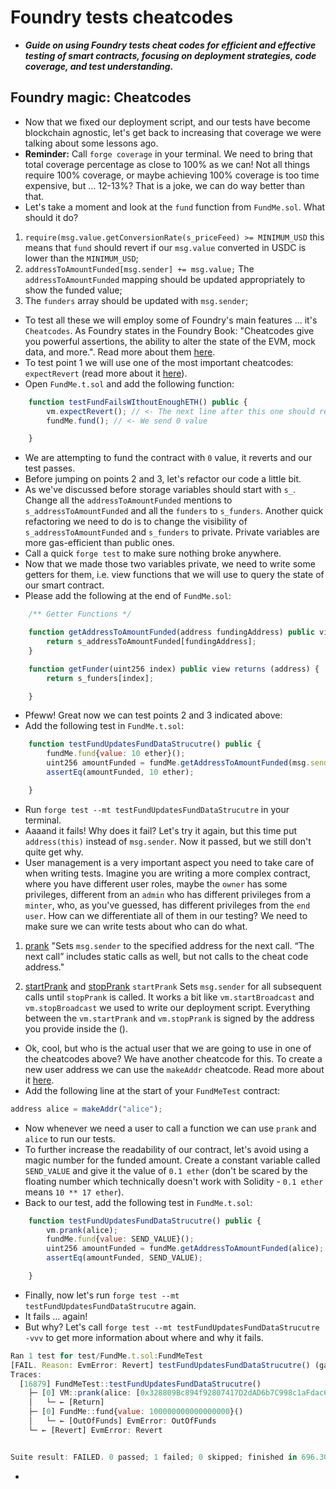 # Foundry tests cheatcodes
- ***Guide on using Foundry tests cheat codes for efficient and effective testing of smart contracts, focusing on deployment strategies, code coverage, and test understanding.***

## Foundry magic: Cheatcodes
- Now that we fixed our deployment script, and our tests have become blockchain agnostic, let's get back to increasing that coverage we were talking about some lessons ago.
- **Reminder:** Call `forge coverage` in your terminal. We need to bring that total coverage percentage as close to 100% as we can! Not all things require 100% coverage, or maybe achieving 100% coverage is too time expensive, but ... 12-13%? That is a joke, we can do way better than that.
- Let's take a moment and look at the `fund` function from `FundMe.sol`. What should it do?
1. `require(msg.value.getConversionRate(s_priceFeed) >= MINIMUM_USD` this means that `fund` should revert if our `msg.value` converted in USDC is lower than the `MINIMUM_USD`;
2. `addressToAmountFunded[msg.sender] += msg.value;` The `addressToAmountFunded` mapping should be updated appropriately to show the funded value;
3. The `funders` array should be updated with `msg.sender`;

- To test all these we will employ some of Foundry's main features ... it's `Cheatcodes`. As Foundry states in the Foundry Book: "Cheatcodes give you powerful assertions, the ability to alter the state of the EVM, mock data, and more.". Read more about them [here](https://book.getfoundry.sh/cheatcodes/).
- To test point 1 we will use one of the most important cheatcodes: `expectRevert` (read more about it [here](https://book.getfoundry.sh/cheatcodes/expect-revert)).
- Open `FundMe.t.sol` and add the following function:

```javascript
    function testFundFailsWIthoutEnoughETH() public {
        vm.expectRevert(); // <- The next line after this one should revert! If not test fails.
        fundMe.fund(); // <- We send 0 value

    }
```

- We are attempting to fund the contract with `0` value, it reverts and our test passes.
- Before jumping on points 2 and 3, let's refactor our code a little bit.
- As we've discussed before storage variables should start with `s_`. Change all the `addressToAmountFunded` mentions to `s_addressToAmountFunded` and all the `funders` to `s_funders`. Another quick refactoring we need to do is to change the visibility of `s_addressToAmountFunded` and `s_funders` to private. Private variables are more gas-efficient than public ones.
- Call a quick `forge test` to make sure nothing broke anywhere.
- Now that we made those two variables private, we need to write some getters for them, i.e. view functions that we will use to query the state of our smart contract.
- Please add the following at the end of `FundMe.sol`:
```javascript
    /** Getter Functions */

    function getAddressToAmountFunded(address fundingAddress) public view returns (uint256) {
        return s_addressToAmountFunded[fundingAddress];
    }

    function getFunder(uint256 index) public view returns (address) {
        return s_funders[index];

    }
```

- Pfeww! Great now we can test points 2 and 3 indicated above:
- Add the following test in `FundMe.t.sol`:
```javascript
    function testFundUpdatesFundDataStrucutre() public {
        fundMe.fund{value: 10 ether}();
        uint256 amountFunded = fundMe.getAddressToAmountFunded(msg.sender);
        assertEq(amountFunded, 10 ether);

    }
```

- Run `forge test --mt testFundUpdatesFundDataStrucutre` in your terminal.
- Aaaand it fails! Why does it fail? Let's try it again, but this time put `address(this)` instead of `msg.sender`. Now it passed, but we still don't quite get why.
- User management is a very important aspect you need to take care of when writing tests. Imagine you are writing a more complex contract, where you have different user roles, maybe the `owner` has some privileges, different from an `admin` who has different privileges from a `minter`, who, as you've guessed, has different privileges from the `end user`. How can we differentiate all of them in our testing? We need to make sure we can write tests about who can do what.

1. [prank](https://book.getfoundry.sh/cheatcodes/prank)
   "Sets `msg.sender` to the specified address for the next call. “The next call” includes static calls as well, but not calls to the cheat code address."

2. [startPrank](https://book.getfoundry.sh/cheatcodes/start-prank) and [stopPrank](https://book.getfoundry.sh/cheatcodes/stop-prank)
   `startPrank` Sets `msg.sender` for all subsequent calls until `stopPrank` is called. It works a bit like `vm.startBroadcast` and `vm.stopBroadcast` we used to write our deployment script. Everything between the `vm.startPrank` and `vm.stopPrank` is signed by the address you provide inside the ().

- Ok, cool, but who is the actual user that we are going to use in one of the cheatcodes above? We have another cheatcode for this. To create a new user address we can use the `makeAddr` cheatcode. Read more about it [here](https://book.getfoundry.sh/reference/forge-std/make-addr?highlight=mak#makeaddr).
- Add the following line at the start of your `FundMeTest` contract:

```javascript
address alice = makeAddr("alice");
```

- Now whenever we need a user to call a function we can use `prank` and `alice` to run our tests.
- To further increase the readability of our contract, let's avoid using a magic number for the funded amount. Create a constant variable called `SEND_VALUE` and give it the value of `0.1 ether` (don't be scared by the floating number which technically doesn't work with Solidity - `0.1 ether` means `10 ** 17 ether`).
- Back to our test, add the following test in `FundMe.t.sol`:

```javascript
    function testFundUpdatesFundDataStrucutre() public {
        vm.prank(alice);
        fundMe.fund{value: SEND_VALUE}();
        uint256 amountFunded = fundMe.getAddressToAmountFunded(alice);
        assertEq(amountFunded, SEND_VALUE);

    }
```

- Finally, now let's run `forge test --mt testFundUpdatesFundDataStrucutre` again.
- It fails ... again!
- But why? Let's call `forge test --mt testFundUpdatesFundDataStrucutre -vvv` to get more information about where and why it fails.

```javascript
Ran 1 test for test/FundMe.t.sol:FundMeTest
[FAIL. Reason: EvmError: Revert] testFundUpdatesFundDataStrucutre() (gas: 16879)
Traces:
  [16879] FundMeTest::testFundUpdatesFundDataStrucutre()
    ├─ [0] VM::prank(alice: [0x328809Bc894f92807417D2dAD6b7C998c1aFdac6])
    │   └─ ← [Return] 
    ├─ [0] FundMe::fund{value: 100000000000000000}()
    │   └─ ← [OutOfFunds] EvmError: OutOfFunds
    └─ ← [Revert] EvmError: Revert


Suite result: FAILED. 0 passed; 1 failed; 0 skipped; finished in 696.30µs (25.10µs CPU time)
```

- 